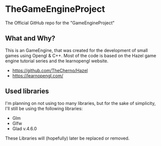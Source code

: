 # TheGameEngineProject
The Official GitHub repo for the "GameEngineProject"

## What and Why?
This is an GameEngine, that was created for the development of small games using Opengl & C++.
Most of the code is based on the Hazel game engine tutorial series and the learnopengl website.
- https://github.com/TheCherno/Hazel
- https://learnopengl.com/ 

## Used libraries
I'm planning on not using too many libraries, but for the sake of simplicity, I'll still be using the following libraries: 
- Glm
- Glfw 
- Glad v.4.6.0

These Libraries will (hopefully) later be replaced or removed.
